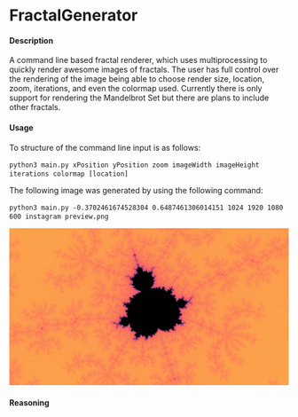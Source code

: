 # FractalGenerator
#### Description
A command line based fractal renderer, which uses multiprocessing to quickly render awesome images of fractals. The user has full control over the rendering of the image being able to choose render size, location, zoom, iterations, and even the colormap used. Currently there is only support for rendering the Mandelbrot Set but there are plans to include other fractals.
#### Usage
To structure of the command line input is as follows:
```
python3 main.py xPosition yPosition zoom imageWidth imageHeight iterations colormap [location]
```
The following image was generated by using the following command:
```
python3 main.py -0.3702461674528304 0.6487461306014151 1024 1920 1080 600 instagram preview.png
```
![image info](preview.png)
#### Reasoning
